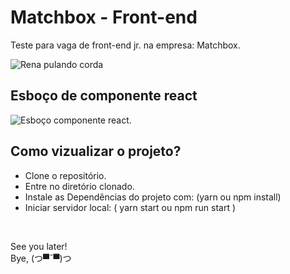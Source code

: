 # Matchbox - Front-end
Teste  para vaga de front-end jr. na empresa: Matchbox.

<img src="https://s3.amazonaws.com/s.plague.io/upload/2016-02-07/da4b8317-e2dc-4089-ae2a-7d415e0400d4.gif" alt="Rena pulando corda" >

<h2>Esboço de componente react</h2>

<img src="https://i.ibb.co/TTPWmMG/esboco-component-react.jpg" alt="Esboço componente react." >

<h2>Como vizualizar o projeto?</h2>
<ul>
    <li>Clone o repositório.</li>
    <li>Entre no diretório clonado.</li>
    <li>Instale as Dependências do projeto com: (yarn ou npm install)</li>
    <li>Iniciar servidor local: ( yarn start ou npm run start )</li>
</ul>
<br />

See you later! <br />
Bye, (つ▀¯▀)つ
